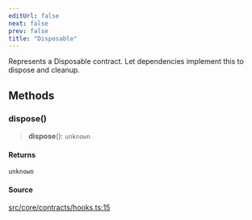 ```yaml
---
editUrl: false
next: false
prev: false
title: "Disposable"
---
```


Represents a Disposable contract.
Let dependencies implement this to dispose and cleanup.

## Methods

### dispose()

> **dispose**(): `unknown`

#### Returns

`unknown`

#### Source

[src/core/contracts/hooks.ts:15](https://github.com/sern-handler/handler/blob/04c4625bfa2f746935f4a8cee62b77cdffd86684/src/core/contracts/hooks.ts#L15)
